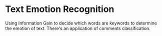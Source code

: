 # Text Emotion Recognition
Using Information Gain to decide which words are keywords to determine the emotion of text. 
There's an application of comments classification.

